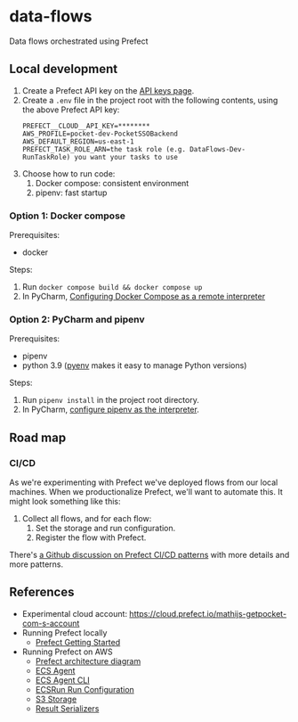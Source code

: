 # data-flows
Data flows orchestrated using Prefect

## Local development
1. Create a Prefect API key on the [API keys page](https://cloud.prefect.io/user/keys).
2. Create a `.env` file in the project root with the following contents, using the above Prefect API key:
    ```
    PREFECT__CLOUD__API_KEY=********
    AWS_PROFILE=pocket-dev-PocketSSOBackend
    AWS_DEFAULT_REGION=us-east-1
    PREFECT_TASK_ROLE_ARN=the task role (e.g. DataFlows-Dev-RunTaskRole) you want your tasks to use
    ```
3. Choose how to run code:
   1. Docker compose: consistent environment
   2. pipenv: fast startup

### Option 1: Docker compose
Prerequisites:
- docker

Steps:
1. Run `docker compose build && docker compose up`
2. In PyCharm, [Configuring Docker Compose as a remote interpreter](https://www.jetbrains.com/help/pycharm/using-docker-compose-as-a-remote-interpreter.html#docker-compose-remote)

### Option 2: PyCharm and pipenv
Prerequisites:
- pipenv
- python 3.9 ([pyenv](https://github.com/pyenv/pyenv) makes it easy to manage Python versions)

Steps:
1. Run `pipenv install` in the project root directory.
2. In PyCharm, [configure pipenv as the interpreter](https://www.jetbrains.com/help/pycharm/pipenv.html#pipenv-existing-project).

## Road map

### CI/CD
As we're experimenting with Prefect we've deployed flows from our local machines. When we productionalize Prefect,
we'll want to automate this. It might look something like this: 

1. Collect all flows, and for each flow:
   1. Set the storage and run configuration.
   2. Register the flow with Prefect.

There's [a Github discussion on Prefect CI/CD patterns](https://github.com/PrefectHQ/prefect/discussions/4042)
with more details and more patterns.

## References
- Experimental cloud account: https://cloud.prefect.io/mathijs-getpocket-com-s-account
- Running Prefect locally
  - [Prefect Getting Started](https://docs.prefect.io/orchestration/getting-started/quick-start.html)
- Running Prefect on AWS
  - [Prefect architecture diagram](https://docs.prefect.io/orchestration/#architecture-overview) 
  - [ECS Agent](https://docs.prefect.io/orchestration/agents/ecs.html#running-ecs-agent-in-production)
  - [ECS Agent CLI](https://docs.prefect.io/api/latest/cli/agent.html#ecs-start)
  - [ECSRun Run Configuration](https://docs.prefect.io/api/latest/run_configs.html#ecsrun)
  - [S3 Storage](https://docs.prefect.io/api/latest/storage.html#s3)
  - [Result Serializers](https://docs.prefect.io/api/latest/engine/serializers.html#serializer)
